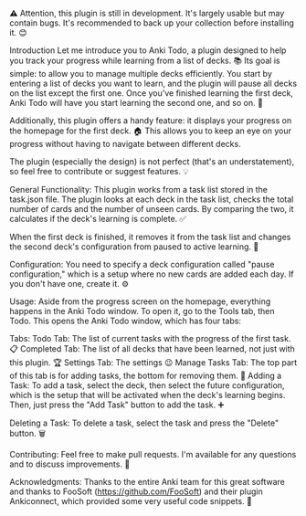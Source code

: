 ⚠️ Attention, this plugin is still in development. It's largely usable but may contain bugs. It's recommended to back up your collection before installing it. 😊

Introduction
Let me introduce you to Anki Todo, a plugin designed to help you track your progress while learning from a list of decks. 📚 Its goal is simple: to allow you to manage multiple decks efficiently. You start by entering a list of decks you want to learn, and the plugin will pause all decks on the list except the first one. Once you've finished learning the first deck, Anki Todo will have you start learning the second one, and so on. 📝

Additionally, this plugin offers a handy feature: it displays your progress on the homepage for the first deck. 🏠 This allows you to keep an eye on your progress without having to navigate between different decks.

The plugin (especially the design) is not perfect (that's an understatement), so feel free to contribute or suggest features. 💡

General Functionality:
This plugin works from a task list stored in the task.json file. The plugin looks at each deck in the task list, checks the total number of cards and the number of unseen cards. By comparing the two, it calculates if the deck's learning is complete. ✅

When the first deck is finished, it removes it from the task list and changes the second deck's configuration from paused to active learning. 🔄

Configuration:
You need to specify a deck configuration called "pause configuration," which is a setup where no new cards are added each day. If you don't have one, create it. ⚙️

Usage:
Aside from the progress screen on the homepage, everything happens in the Anki Todo window. To open it, go to the Tools tab, then Todo. This opens the Anki Todo window, which has four tabs:

Tabs:
Todo Tab: The list of current tasks with the progress of the first task. 📋
Completed Tab: The list of all decks that have been learned, not just with this plugin. 🏆
Settings Tab: The settings 😉
Manage Tasks Tab: The top part of this tab is for adding tasks, the bottom for removing them. 🔧
Adding a Task:
To add a task, select the deck, then select the future configuration, which is the setup that will be activated when the deck's learning begins. Then, just press the "Add Task" button to add the task. ➕

Deleting a Task:
To delete a task, select the task and press the "Delete" button. 🗑️

Contributing:
Feel free to make pull requests. I'm available for any questions and to discuss improvements. 🤝

Acknowledgments:
Thanks to the entire Anki team for this great software and thanks to FooSoft (https://github.com/FooSoft) and their plugin Ankiconnect, which provided some very useful code snippets. 🙏
